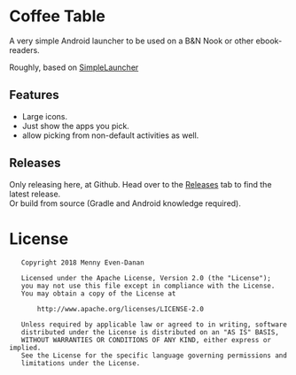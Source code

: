 # Coffee Table
A very simple Android launcher to be used on a B&amp;N Nook or other ebook-readers.

Roughly, based on [SimpleLauncher](https://github.com/arnabc/simplelauncher)

## Features

* Large icons.
* Just show the apps you pick.
* allow picking from non-default activities as well.

## Releases
Only releasing here, at Github. Head over to the [Releases](https://github.com/menny/coffeetable/releases) tab to find the latest release.<br/>
Or build from source (Gradle and Android knowledge required).

# License

```
   Copyright 2018 Menny Even-Danan

   Licensed under the Apache License, Version 2.0 (the "License");
   you may not use this file except in compliance with the License.
   You may obtain a copy of the License at

       http://www.apache.org/licenses/LICENSE-2.0

   Unless required by applicable law or agreed to in writing, software
   distributed under the License is distributed on an "AS IS" BASIS,
   WITHOUT WARRANTIES OR CONDITIONS OF ANY KIND, either express or implied.
   See the License for the specific language governing permissions and
   limitations under the License.
```

